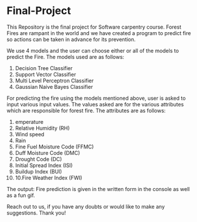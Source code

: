 # Final-Project
This Repository is the final project for Software carpentry course.
Forest Fires are rampant in the world and we have created a program to predict fire so actions can 
be taken in advance for its prevention.

We use 4 models and the user can choose either or all of the models to predict the Fire. The models
used are as follows:
1. Decision Tree Classifier
2. Support Vector Classifier                                  
3. Multi Level Perceptron Classifier                           
4. Gaussian Naive Bayes Classifier                             

For predicting the fire using the models mentioned above, user is asked to input various input values.
The values asked are for the various attributes which are responsible for forest fire. The attributes are as follows:
1. emperature
2. Relative Humidity (RH)
3. Wind speed
4. Rain
5. Fine Fuel Moisture Code (FFMC) 
6. Duff Moisture Code (DMC) 
7. Drought Code (DC) 
8. Initial Spread Index (ISI) 
9. Buildup Index (BUI)
10. 10.Fire Weather Index (FWI)

The output: Fire prediction is given in the written form in the console as well as a fun gif.

Reach out to us, if you have any doubts or would like to make any suggestions. Thank you!
